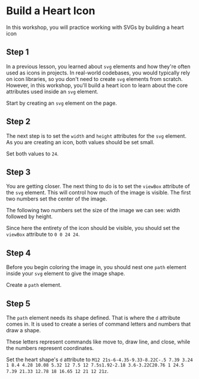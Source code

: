 # Build a Heart Icon

In this workshop, you will practice working with SVGs by building a heart icon

## Step 1

In a previous lesson, you learned about `svg` elements and how they're often used as icons in projects. In real-world codebases, you would typically rely on icon libraries, so you don't need to create `svg` elements from scratch. However, in this workshop, you'll build a heart icon to learn about the core attributes used inside an `svg` element.

Start by creating an `svg` element on the page.

## Step 2

The next step is to set the `width` and `height` attributes for the `svg` element. As you are creating an icon, both values should be set small.

Set both values to `24`.

## Step 3

You are getting closer. The next thing to do is to set the `viewBox` attribute of the `svg` element. This will control how much of the image is visible. The first two numbers set the center of the image.

The following two numbers set the size of the image we can see: width followed by height.

Since here the entirety of the icon should be visible, you should set the `viewBox` attribute to `0 0 24 24`.

## Step 4

Before you begin coloring the image in, you should nest one `path` element inside your `svg` element to give the image shape.

Create a `path` element.

## Step 5

The `path` element needs its shape defined. That is where the `d` attribute comes in. It is used to create a series of command letters and numbers that draw a shape.

These letters represent commands like move to, draw line, and close, while the numbers represent coordinates.

Set the heart shape's `d` attribute to `M12 21s-6-4.35-9.33-8.22C-.5 7.39 3.24 1 8.4 4.28 10.08 5.32 12 7.5 12 7.5s1.92-2.18 3.6-3.22C20.76 1 24.5 7.39 21.33 12.78 18 16.65 12 21 12 21z`.
